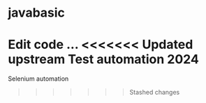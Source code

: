 # javabasic
Edit code ...
<<<<<<< Updated upstream
Test automation 2024
=======
Selenium automation
>>>>>>> Stashed changes
